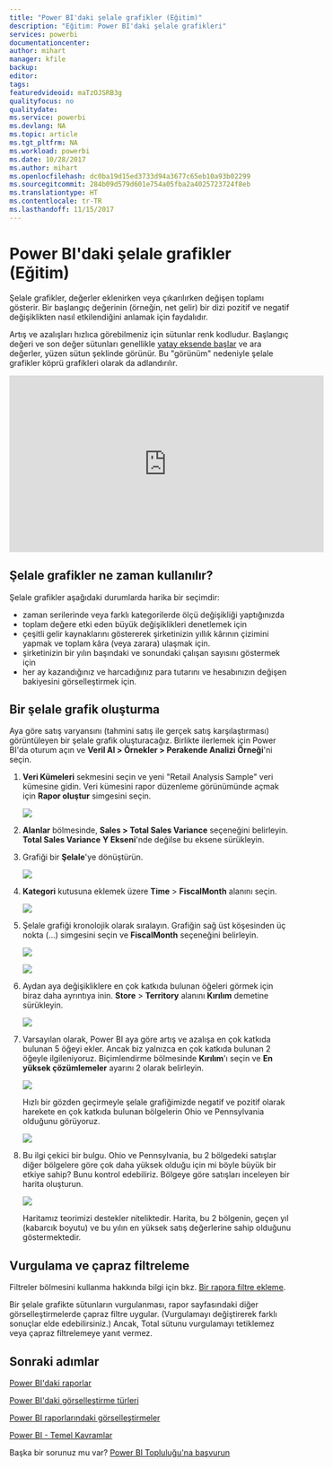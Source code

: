 ```yaml
---
title: "Power BI'daki şelale grafikler (Eğitim)"
description: "Eğitim: Power BI'daki şelale grafikleri"
services: powerbi
documentationcenter: 
author: mihart
manager: kfile
backup: 
editor: 
tags: 
featuredvideoid: maTzOJSRB3g
qualityfocus: no
qualitydate: 
ms.service: powerbi
ms.devlang: NA
ms.topic: article
ms.tgt_pltfrm: NA
ms.workload: powerbi
ms.date: 10/28/2017
ms.author: mihart
ms.openlocfilehash: dc0ba19d15ed3733d94a3677c65eb10a93b02299
ms.sourcegitcommit: 284b09d579d601e754a05fba2a4025723724f8eb
ms.translationtype: HT
ms.contentlocale: tr-TR
ms.lasthandoff: 11/15/2017
---
```

# <a name="waterfall-charts-in-power-bi-tutorial"></a>Power BI'daki şelale grafikler (Eğitim)
Şelale grafikler, değerler eklenirken veya çıkarılırken değişen toplamı gösterir. Bir başlangıç değerinin (örneğin, net gelir) bir dizi pozitif ve negatif değişiklikten nasıl etkilendiğini anlamak için faydalıdır.

Artış ve azalışları hızlıca görebilmeniz için sütunlar renk kodludur. Başlangıç değeri ve son değer sütunları genellikle [yatay eksende başlar](https://support.office.com/article/Create-a-waterfall-chart-in-Office-2016-for-Windows-8de1ece4-ff21-4d37-acd7-546f5527f185#BKMK_Float "start on the horizontal axis") ve ara değerler, yüzen sütun şeklinde görünür. Bu "görünüm" nedeniyle şelale grafikler köprü grafikleri olarak da adlandırılır.

<iframe width="560" height="315" src="https://www.youtube.com/embed/maTzOJSRB3g?list=PL1N57mwBHtN0JFoKSR0n-tBkUJHeMP2cP" frameborder="0" allowfullscreen></iframe>

## <a name="when-to-use-a-waterfall-chart"></a>Şelale grafikler ne zaman kullanılır?
Şelale grafikler aşağıdaki durumlarda harika bir seçimdir:

* zaman serilerinde veya farklı kategorilerde ölçü değişikliği yaptığınızda
* toplam değere etki eden büyük değişiklikleri denetlemek için
* çeşitli gelir kaynaklarını göstererek şirketinizin yıllık kârının çizimini yapmak ve toplam kâra (veya zarara) ulaşmak için.
* şirketinizin bir yılın başındaki ve sonundaki çalışan sayısını göstermek için
* her ay kazandığınız ve harcadığınız para tutarını ve hesabınızın değişen bakiyesini görselleştirmek için. 

## <a name="create-a-waterfall-chart"></a>Bir şelale grafik oluşturma
Aya göre satış varyansını (tahmini satış ile gerçek satış karşılaştırması) görüntüleyen bir şelale grafik oluşturacağız. Birlikte ilerlemek için Power BI'da oturum açın ve **Veril Al \> Örnekler \> Perakende Analizi Örneği**'ni seçin. 

1. **Veri Kümeleri** sekmesini seçin ve yeni "Retail Analysis Sample" veri kümesine gidin.  Veri kümesini rapor düzenleme görünümünde açmak için **Rapor oluştur** simgesini seçin. 
   
    ![](media/power-bi-visualization-waterfall-charts/power-bi-waterfall-report.png)
2. **Alanlar** bölmesinde, **Sales \> Total Sales Variance** seçeneğini belirleyin. **Total Sales Variance** **Y Ekseni**'nde değilse bu eksene sürükleyin.
3. Grafiği bir **Şelale**'ye dönüştürün. 
   
    ![](media/power-bi-visualization-waterfall-charts/convertwaterfall.png)
4. **Kategori** kutusuna eklemek üzere **Time** \> **FiscalMonth** alanını seçin. 
   
    ![](media/power-bi-visualization-waterfall-charts/power-bi-waterfall.png)
5. Şelale grafiği kronolojik olarak sıralayın. Grafiğin sağ üst köşesinden üç nokta (...) simgesini seçin ve **FiscalMonth** seçeneğini belirleyin.
   
    ![](media/power-bi-visualization-waterfall-charts/power-bi-waterfall-sort.png)
   
    ![](media/power-bi-visualization-waterfall-charts/power-bi-waterfall-sorted.png)
6. Aydan aya değişikliklere en çok katkıda bulunan öğeleri görmek için biraz daha ayrıntıya inin. **Store** > **Territory** alanını **Kırılım** demetine sürükleyin.
   
    ![](media/power-bi-visualization-waterfall-charts/power-bi-waterfall-breakdown.png)
7. Varsayılan olarak, Power BI aya göre artış ve azalışa en çok katkıda bulunan 5 öğeyi ekler. Ancak biz yalnızca en çok katkıda bulunan 2 öğeyle ilgileniyoruz.  Biçimlendirme bölmesinde **Kırılım**'ı seçin ve **En yüksek çözümlemeler** ayarını 2 olarak belirleyin.
   
    ![](media/power-bi-visualization-waterfall-charts/power-bi-waterfall-breakdown-maximum.png)
   
    Hızlı bir gözden geçirmeyle şelale grafiğimizde negatif ve pozitif olarak harekete en çok katkıda bulunan bölgelerin Ohio ve Pennsylvania olduğunu görüyoruz. 
   
    ![](media/power-bi-visualization-waterfall-charts/power-bi-waterfall-axis.png)
8. Bu ilgi çekici bir bulgu. Ohio ve Pennsylvania, bu 2 bölgedeki satışlar diğer bölgelere göre çok daha yüksek olduğu için mi böyle büyük bir etkiye sahip?  Bunu kontrol edebiliriz. Bölgeye göre satışları inceleyen bir harita oluşturun.  
   
    ![](media/power-bi-visualization-waterfall-charts/power-bi-map.png)
   
    Haritamız teorimizi destekler niteliktedir.  Harita, bu 2 bölgenin, geçen yıl (kabarcık boyutu) ve bu yılın en yüksek satış değerlerine sahip olduğunu göstermektedir.

## <a name="highlighting-and-cross-filtering"></a>Vurgulama ve çapraz filtreleme
Filtreler bölmesini kullanma hakkında bilgi için bkz. [Bir rapora filtre ekleme](power-bi-report-add-filter.md).

Bir şelale grafikte sütunların vurgulanması, rapor sayfasındaki diğer görselleştirmelerde çapraz filtre uygular. (Vurgulamayı değiştirerek farklı sonuçlar elde edebilirsiniz.) Ancak, Total sütunu vurgulamayı tetiklemez veya çapraz filtrelemeye yanıt vermez.

## <a name="next-steps"></a>Sonraki adımlar
[Power BI'daki raporlar](service-reports.md)

[Power BI'daki görselleştirme türleri](power-bi-visualization-types-for-reports-and-q-and-a.md)

[Power BI raporlarındaki görselleştirmeler](power-bi-report-visualizations.md)

[Power BI - Temel Kavramlar](service-basic-concepts.md)

Başka bir sorunuz mu var? [Power BI Topluluğu'na başvurun](http://community.powerbi.com/)

